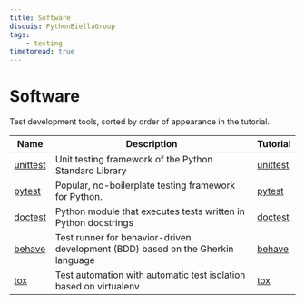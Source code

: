 ```yaml
---
title: Software
disquis: PythonBiellaGroup
tags:
    - testing
timetoread: true
---
```


# Software

Test development tools, sorted by order of appearance in the tutorial.

| Name                 | Description                                                                     | Tutorial               |
|----------------------|---------------------------------------------------------------------------------|------------------------|
| [unittest][unittest] | Unit testing framework of the Python Standard Library                           | [unittest][t:unittest] |
| [pytest][pytest]     | Popular, no-boilerplate testing framework for Python.                           | [pytest][t:pytest]     |
| [doctest][doctest]   | Python module that executes tests written in Python docstrings                  | [doctest][t:doctest]   |
| [behave][behave]     | Test runner for behavior-driven development (BDD) based on the Gherkin language | [behave][t:behave]     |
| [tox][tox]           | Test automation with automatic test isolation based on virtualenv               | [tox][t:tox]           |

[unittest]: https://docs.python.org/3/library/unittest.html
[pytest]: https://docs.pytest.org/
[doctest]: https://docs.python.org/3/library/doctest.html
[behave]: https://behave.readthedocs.io/
[tox]: https://tox.wiki/

[t:unittest]: ../tutorial/unittest.md
[t:pytest]: ../tutorial/pytest.md
[t:doctest]: ../tutorial/doctest.md
[t:behave]: ../tutorial/behave.md
[t:tox]: ../tutorial/tox.md
